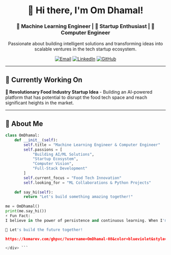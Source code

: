 <div align="center">

# 🚀 Hi there, I'm Om Dhamal! 

### 🤖 Machine Learning Engineer | 💼 Startup Enthusiast | 🔧 Computer Engineer

Passionate about building intelligent solutions and transforming ideas into scalable ventures in the tech startup ecosystem.

[![Email](https://img.shields.io/badge/Email-omdhamal77@gmail.com-D14836?style=for-the-badge&logo=gmail&logoColor=white)](mailto:omdhamal77@gmail.com)
[![LinkedIn](https://img.shields.io/badge/LinkedIn-Connect%20with%20me-0077B5?style=for-the-badge&logo=linkedin&logoColor=white)](https://www.linkedin.com/in/om-dhamal-411545295)
[![GitHub](https://img.shields.io/badge/GitHub-Follow%20me-181717?style=for-the-badge&logo=github&logoColor=white)](https://github.com/OmDhamal-08)

</div>

---

## 📌 Currently Working On

**🍕 Revolutionary Food Industry Startup Idea** - Building an AI-powered platform that has potential to disrupt the food tech space and reach significant heights in the market.

---

## 🎯 About Me

```python
class OmDhamal:
    def __init__(self):
        self.title = "Machine Learning Engineer & Computer Engineer"
        self.passions = [
            "Building AI/ML Solutions",
            "Startup Ecosystem",
            "Computer Vision",
            "Full-Stack Development"
        ]
        self.current_focus = "Food Tech Innovation"
        self.looking_for = "ML Collaborations & Python Projects"
        
    def say_hi(self):
        return "Let's build something amazing together!"
        
me = OmDhamal()
print(me.say_hi())
⚡ Fun Fact:
I believe in the power of persistence and continuous learning. When I'm not coding, you'll find me exploring new technologies, brainstorming startup ideas, or contributing to innovative projects that make a difference!

🚀 Let's build the future together!

https://komarev.com/ghpvc/?username=OmDhamal-08&color=blueviolet&style=flat-square

</div> ```
